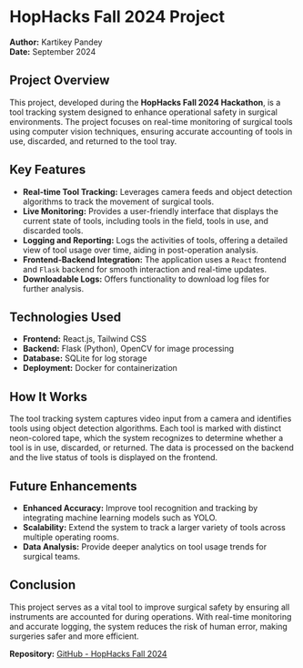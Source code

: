 # HopHacks Fall 2024 Project

**Author:** Kartikey Pandey  
**Date:** September 2024

## Project Overview

This project, developed during the **HopHacks Fall 2024 Hackathon**, is a tool tracking system designed to enhance operational safety in surgical environments. The project focuses on real-time monitoring of surgical tools using computer vision techniques, ensuring accurate accounting of tools in use, discarded, and returned to the tool tray.

## Key Features

- **Real-time Tool Tracking:** Leverages camera feeds and object detection algorithms to track the movement of surgical tools.
- **Live Monitoring:** Provides a user-friendly interface that displays the current state of tools, including tools in the field, tools in use, and discarded tools.
- **Logging and Reporting:** Logs the activities of tools, offering a detailed view of tool usage over time, aiding in post-operation analysis.
- **Frontend-Backend Integration:** The application uses a `React` frontend and `Flask` backend for smooth interaction and real-time updates.
- **Downloadable Logs:** Offers functionality to download log files for further analysis.

## Technologies Used

- **Frontend:** React.js, Tailwind CSS
- **Backend:** Flask (Python), OpenCV for image processing
- **Database:** SQLite for log storage
- **Deployment:** Docker for containerization

## How It Works

The tool tracking system captures video input from a camera and identifies tools using object detection algorithms. Each tool is marked with distinct neon-colored tape, which the system recognizes to determine whether a tool is in use, discarded, or returned. The data is processed on the backend and the live status of tools is displayed on the frontend.

## Future Enhancements

- **Enhanced Accuracy:** Improve tool recognition and tracking by integrating machine learning models such as YOLO.
- **Scalability:** Extend the system to track a larger variety of tools across multiple operating rooms.
- **Data Analysis:** Provide deeper analytics on tool usage trends for surgical teams.

## Conclusion

This project serves as a vital tool to improve surgical safety by ensuring all instruments are accounted for during operations. With real-time monitoring and accurate logging, the system reduces the risk of human error, making surgeries safer and more efficient.

**Repository:** [GitHub - HopHacks Fall 2024](https://github.com/kartikey-onlineGOD/HopHacksFA24)
